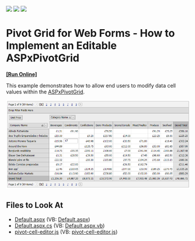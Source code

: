 <!-- default badges list -->
![](https://img.shields.io/endpoint?url=https://codecentral.devexpress.com/api/v1/VersionRange/128577606/21.2.3%2B)
[![](https://img.shields.io/badge/Open_in_DevExpress_Support_Center-FF7200?style=flat-square&logo=DevExpress&logoColor=white)](https://supportcenter.devexpress.com/ticket/details/E1949)
[![](https://img.shields.io/badge/📖_How_to_use_DevExpress_Examples-e9f6fc?style=flat-square)](https://docs.devexpress.com/GeneralInformation/403183)
<!-- default badges end -->
# Pivot Grid for Web Forms - How to Implement an Editable ASPxPivotGrid
<!-- run online -->
**[[Run Online]](https://codecentral.devexpress.com/e1949/)**
<!-- run online end -->

This example demonstrates how to allow end users to modify data cell values within the [ASPxPivotGrid](https://docs.devexpress.com/AspNet/DevExpress.Web.ASPxPivotGrid.ASPxPivotGrid).

![Pivot Grid for Web Forms - Editable Pivot Grid](images/pivot-grid-web-forms-editable.png)
## Files to Look At

- [Default.aspx](./CS/Q240884/Default.aspx) (VB: [Default.aspx](./VB/Q240884/Default.aspx))
- [Default.aspx.cs](./CS/Q240884/Default.aspx.cs) (VB: [Default.aspx.vb](./VB/Q240884/Default.aspx.vb))
- [pivot-cell-editor.js](./CS/Q240884/js/pivot-cell-editor.js) (VB: [pivot-cell-editor.js](./VB/Q240884/js/pivot-cell-editor.js))
